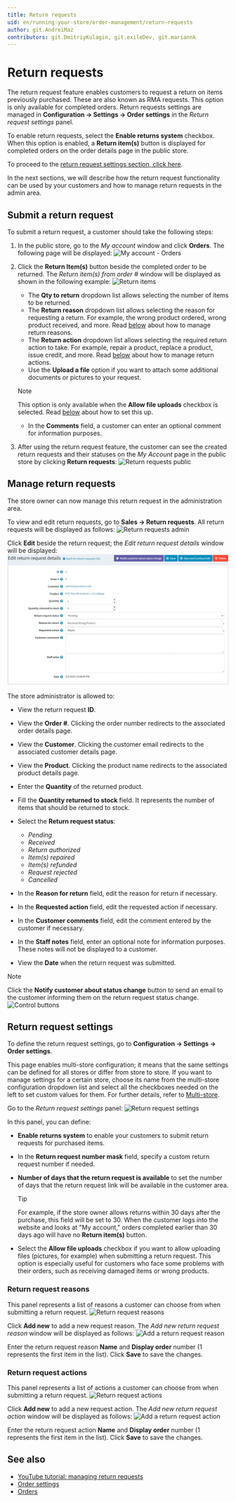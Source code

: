```yaml
---
title: Return requests
uid: en/running-your-store/order-management/return-requests
author: git.AndreiMaz
contributors: git.DmitriyKulagin, git.exileDev, git.mariannk
---
```


# Return requests

The return request feature enables customers to request a return on items previously purchased. These are also known as RMA requests. This option is only available for completed orders. Return requests settings are managed in **Configuration → Settings → Order settings** in the *Return request settings* panel.

To enable return requests, select the **Enable returns system** checkbox.
When this option is enabled, a **Return item(s)** button is displayed for completed orders on the order details page in the public store.

To proceed to the [return request settings section, click here](#return-request-settings).

In the next sections, we will describe how the return request functionality can be used by your customers and how to manage return requests in the admin area.

## Submit a return request

To submit a return request, a customer should take the following steps:

1. In the public store, go to the *My account* window and click **Orders**. The following page will be displayed:
![My account - Orders](_static/return-requests/my-account-orders.jpg)

1. Click the **Return Item(s)** button beside the completed order to be returned. The *Return item(s) from order #* window will be displayed as shown in the following example:
  ![Return items](_static/return-requests/return-items.jpg)
    * The **Qty to return** dropdown list allows selecting the number of items to be returned.
    * The **Return reason** dropdown list allows selecting the reason for requesting a return. For example, the wrong product ordered, wrong product received, and more. Read [below](#return-request-settings) about how to manage return reasons.
    * The **Return action** dropdown list allows selecting the required return action to take. For example, repair a product, replace a product, issue credit, and more. Read [below](#return-request-settings) about how to manage return actions.
    * Use the **Upload a file** option if you want to attach some additional documents or pictures to your request.
     > [!NOTE]
     >
     > This option is only available when the **Allow file uploads** checkbox is selected. Read [below](#return-request-settings) about how to set this up.

    * In the **Comments** field, a customer can enter an optional comment for information purposes.
1. After using the return request feature, the customer can see the created return requests and their statuses on the *My Account* page in the public store by clicking **Return requests**:
  ![Return requests public](_static/return-requests/return-requests.jpg)

## Manage return requests

The store owner can now manage this return request in the administration area.

To view and edit return requests, go to **Sales → Return requests**. All return requests will be displayed as follows:
![Return requests admin](_static/return-requests/return-requests-admin.jpg)

Click **Edit** beside the return request; the *Edit return request details* window will be displayed:
![Edit return request](_static/return-requests/edit-return-request.jpg)

The store administrator is allowed to:

* View the return request **ID**.
* View the **Order #**. Clicking the order number redirects to the associated order details page.
* View the **Customer**. Clicking the customer email redirects to the associated customer details page.
* View the **Product**. Clicking the product name redirects to the associated product details page.
* Enter the **Quantity** of the returned product.
* Fill the **Quantity returned to stock** field. It represents the number of items that should be returned to stock.
* Select the **Return request status**:  
  * *Pending*
  * *Received*
  * *Return authorized*
  * *Item(s) repaired*
  * *Item(s) refunded*
  * *Request rejected*
  * *Cancelled*

* In the **Reason for return** field, edit the reason for return if necessary.
* In the **Requested action** field, edit the requested action if necessary.
* In the **Customer comments** field, edit the comment entered by the customer if necessary.
* In the **Staff notes** field, enter an optional note for information purposes. These notes will not be displayed to a customer.
* View the **Date** when the return request was submitted.

> [!NOTE]
>
> Click the **Notify customer about status change** button to send an email to the customer informing them on the return request status change. ![Control buttons](_static/return-requests/control-elements.png)

## Return request settings

To define the return request settings, go to **Configuration → Settings → Order settings**.

This page enables multi-store configuration; it means that the same settings can be defined for all stores or differ from store to store. If you want to manage settings for a certain store, choose its name from the multi-store configuration dropdown list and select all the checkboxes needed on the left to set custom values for them. For further details, refer to [Multi-store](xref:en/getting-started/advanced-configuration/multi-store).

Go to the *Return request settings* panel:
![Return request settings](_static/return-requests/return-request-settings.jpg)

In this panel, you can define:

* **Enable returns system** to enable your customers to submit return requests for purchased items.
* In the **Return request number mask** field, specify a custom return request number if needed.
* **Number of days that the return request is available** to set the number of days that the return request link will be available in the customer area.
  > [!TIP]
  >
  > For example, if the store owner allows returns within 30 days after the purchase, this field will be set to 30. When the customer logs into the website and looks at "My account," orders completed earlier than 30 days ago will have no **Return item(s)** button.

* Select the **Allow file uploads** checkbox if you want to allow uploading files (pictures, for example) when submitting a return request. This option is especially useful for customers who face some problems with their orders, such as receiving damaged items or wrong products.

### Return request reasons

This panel represents a list of reasons a customer can choose from when submitting a return request.
![Return request reasons](_static/return-requests/return-request-reasons.jpg)

Click **Add new** to add a new request reason. The *Add new return request reason* window will be displayed as follows:
![Add a return request reason](_static/return-requests/add-reason.jpg)

Enter the return request reason **Name** and **Display order** number (1 represents the first item in the list). Click **Save** to save the changes.

### Return request actions

This panel represents a list of actions a customer can choose from when submitting a return request.
![Return request actions](_static/return-requests/return-request-actions.jpg)

Click **Add new** to add a new request action. The *Add new return request action* window will be displayed as follows:
![Add a return request action](_static/return-requests/add-action.jpg)

Enter the return request action **Name** and **Display order** number (1 represents the first item in the list). Click **Save** to save the changes.

## See also

* [YouTube tutorial: managing return requests](https://www.youtube.com/watch?v=VqF2GZ2ip_0&list=PLnL_aDfmRHwsbhj621A-RFb1KnzeFxYz4&index=17)
* [Order settings](xref:en/running-your-store/order-management/order-settings)
* [Orders](xref:en/running-your-store/order-management/orders)
